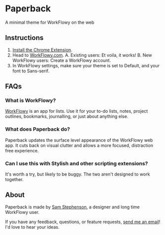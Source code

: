 # Paperback
A minimal theme for WorkFlowy on the web

## Instructions
1. [Install the Chrome Extension](goo.gl/qWbS7a).
2. Head to [WorkFlowy.com](https://workflowy.com). 
	A. Existing users: Et voila, it works! 
	B. New WorkFlowy users: Create a WorkFlowy account.
3. In WorkFlowy settings, make sure your theme is set to Default, and your font to Sans-serif.

## FAQs

### What is WorkFlowy?
[WorkFlowy](https://workflowy.com) is an app for lists. Use it for your to-do lists, notes, project outlines, bookmarks, journalling, or just about anything else.

### What does Paperback do?
Paperback updates the surface level appearance of the WorkFlowy web app. It cuts back on visual clutter and allows a more focused, distraction free experience. 

### Can I use this with Stylish and other scripting extensions?
It's worth a try, but likely to be buggy. The two aren't designed to work together.


## About
Paperback is made by [Sam Stephenson](http://samstephenson.design), a designer and long time WorkFlowy user.

If you have any feedback, questions, or feature requests, [send me an email](mailto:sam@stephenson.net)! I'd love to hear your ideas.
